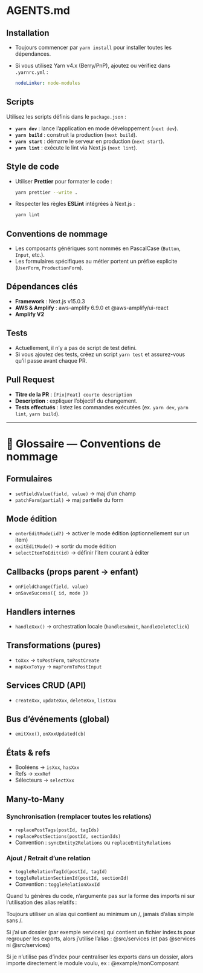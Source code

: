 # AGENTS.md

## Installation

- Toujours commencer par `yarn install` pour installer toutes les dépendances.
- Si vous utilisez Yarn v4.x (Berry/PnP), ajoutez ou vérifiez dans `.yarnrc.yml` :

    ```yaml
    nodeLinker: node-modules
    ```

## Scripts

Utilisez les scripts définis dans le `package.json` :

- **`yarn dev`** : lance l’application en mode développement (`next dev`).
- **`yarn build`** : construit la production (`next build`).
- **`yarn start`** : démarre le serveur en production (`next start`).
- **`yarn lint`** : exécute le lint via Next.js (`next lint`).

## Style de code

- Utiliser **Prettier** pour formater le code :

    ```bash
    yarn prettier --write .
    ```

- Respecter les règles **ESLint** intégrées à Next.js :

    ```bash
    yarn lint
    ```

## Conventions de nommage

- Les composants génériques sont nommés en PascalCase (`Button`, `Input`, etc.).
- Les formulaires spécifiques au métier portent un préfixe explicite (`UserForm`, `ProductionForm`).

## Dépendances clés

- **Framework** : Next.js v15.0.3
- **AWS & Amplify** : aws-amplify 6.9.0 et @aws-amplify/ui-react
- **Amplify V2** 

## Tests

- Actuellement, il n’y a pas de script de test défini.
- Si vous ajoutez des tests, créez un script `yarn test` et assurez-vous qu’il passe avant chaque PR.

## Pull Request

- **Titre de la PR** : `[Fix|Feat] courte description`
- **Description** : expliquer l’objectif du changement.
- **Tests effectués** : listez les commandes exécutées (ex. `yarn dev`, `yarn lint`, `yarn build`).

---
# 📘 Glossaire — Conventions de nommage

## Formulaires
- `setFieldValue(field, value)` → maj d’un champ  
- `patchForm(partial)` → maj partielle du form  

## Mode édition
- `enterEditMode(id?)` → activer le mode édition (optionnellement sur un item)  
- `exitEditMode()` → sortir du mode édition  
- `selectItemToEdit(id)` → définir l’item courant à éditer  

## Callbacks (props parent → enfant)
- `onFieldChange(field, value)`  
- `onSaveSuccess({ id, mode })`  

## Handlers internes
- `handleXxx()` → orchestration locale (`handleSubmit`, `handleDeleteClick`)  

## Transformations (pures)
- `toXxx` → `toPostForm`, `toPostCreate`  
- `mapXxxToYyy` → `mapFormToPostInput`  

## Services CRUD (API)
- `createXxx`, `updateXxx`, `deleteXxx`, `listXxx`  

## Bus d’événements (global)
- `emitXxx()`, `onXxxUpdated(cb)`  

## États & refs
- Booléens → `isXxx`, `hasXxx`  
- Refs → `xxxRef`  
- Sélecteurs → `selectXxx`  


## Many-to-Many

### Synchronisation (remplacer toutes les relations)  
  - `replacePostTags(postId, tagIds)`  
  - `replacePostSections(postId, sectionIds)`  
- Convention : `syncEntity2Relations` ou `replaceEntityRelations`  

### Ajout / Retrait d’une relation

  - `toggleRelationTagId(postId, tagId)`  
  - `toggleRelationSectionId(postId, sectionId)`  
- Convention : `toggleRelationXxxId`  

Quand tu génères du code, n’argumente pas sur la forme des imports ni sur l’utilisation des alias relatifs :

Toujours utiliser un alias qui contient au minimum un /, jamais d’alias simple sans /.

Si j’ai un dossier (par exemple services) qui contient un fichier index.ts pour regrouper les exports, alors j’utilise l’alias :
@src/services
(et pas @services ni @src/services)

Si je n’utilise pas d’index pour centraliser les exports dans un dossier, alors importe directement le module voulu, ex :
@example/monComposant
